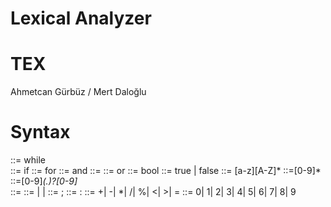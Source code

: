 # Lexical Analyzer 
# TEX

Ahmetcan Gürbüz / Mert Daloğlu

# Syntax
::= while   
::= if
::= for
::= and
::=
::= or
::= bool 
::= true | false
<variable> ::=  [a-z][A-Z]* 
<digit>::=[0-9]*
<float>::=[0-9]*(\.)?[0-9]*  
::=
<data> ::= <variable> | <digit> | <float> 
::= ;
::= :
::= +| -| *| /| %| <| >| =
::=  0| 1| 2| 3| 4| 5| 6| 7| 8| 9
